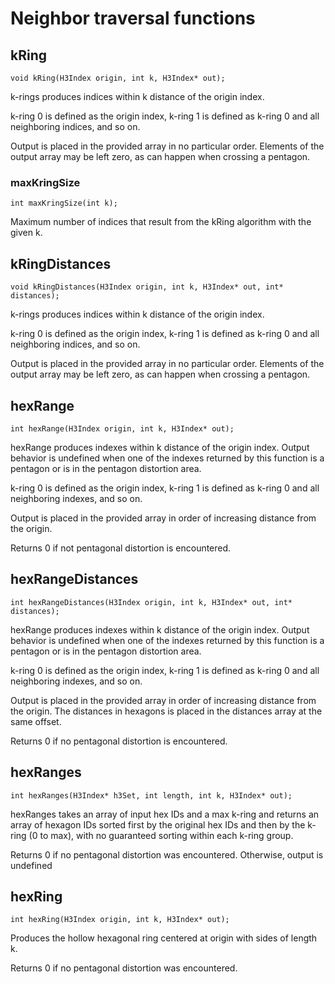 # Neighbor traversal functions

## kRing

```
void kRing(H3Index origin, int k, H3Index* out);
```

k-rings produces indices within k distance of the origin index.

k-ring 0 is defined as the origin index, k-ring 1 is defined as k-ring 0 and
all neighboring indices, and so on.

Output is placed in the provided array in no particular order. Elements of
the output array may be left zero, as can happen when crossing a pentagon.

### maxKringSize

```
int maxKringSize(int k);
```

Maximum number of indices that result from the kRing algorithm with the given k.

## kRingDistances

```
void kRingDistances(H3Index origin, int k, H3Index* out, int* distances);
```

k-rings produces indices within k distance of the origin index.

k-ring 0 is defined as the origin index, k-ring 1 is defined as k-ring 0 and
all neighboring indices, and so on.

Output is placed in the provided array in no particular order. Elements of
the output array may be left zero, as can happen when crossing a pentagon.

## hexRange

```
int hexRange(H3Index origin, int k, H3Index* out);
```

hexRange produces indexes within k distance of the origin index.
Output behavior is undefined when one of the indexes returned by this
function is a pentagon or is in the pentagon distortion area.

k-ring 0 is defined as the origin index, k-ring 1 is defined as k-ring 0 and
all neighboring indexes, and so on.

Output is placed in the provided array in order of increasing distance from
the origin.

Returns 0 if not pentagonal distortion is encountered.
 
## hexRangeDistances

```
int hexRangeDistances(H3Index origin, int k, H3Index* out, int* distances);
```

hexRange produces indexes within k distance of the origin index.
Output behavior is undefined when one of the indexes returned by this
function is a pentagon or is in the pentagon distortion area.

k-ring 0 is defined as the origin index, k-ring 1 is defined as k-ring 0 and
all neighboring indexes, and so on.

Output is placed in the provided array in order of increasing distance from
the origin. The distances in hexagons is placed in the distances array at
the same offset.
 
Returns 0 if no pentagonal distortion is encountered.

## hexRanges

```
int hexRanges(H3Index* h3Set, int length, int k, H3Index* out);
```

hexRanges takes an array of input hex IDs and a max k-ring and returns an
array of hexagon IDs sorted first by the original hex IDs and then by the
k-ring (0 to max), with no guaranteed sorting within each k-ring group.

Returns 0 if no pentagonal distortion was encountered. Otherwise, output
is undefined

## hexRing

```
int hexRing(H3Index origin, int k, H3Index* out);
```

Produces the hollow hexagonal ring centered at origin with sides of length k.
 
Returns 0 if no pentagonal distortion was encountered.
